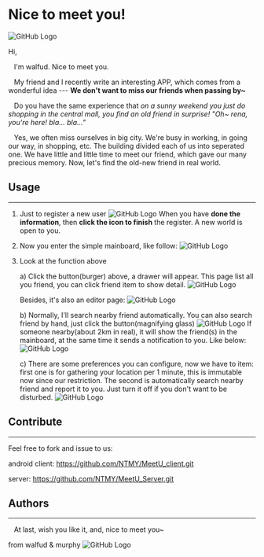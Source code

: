 # Nice to meet you!
![GitHub Logo](http://dl.image.so.com/d?imgurl=http%3A%2F%2Fwww.wz6.org%2Fuploads%2Fallimg%2F121220%2F1-121220163U6.jpg&purl=http%3A%2F%2Fwww.wz6.org%2Fmeinv%2F1771.html&key=a08f41d13d)

Hi,

&nbsp;&nbsp;&nbsp;I'm walfud. Nice to meet you.

&nbsp;&nbsp;&nbsp;My friend and I recently write an interesting APP, which comes from a wonderful idea --- **We don't want to miss our friends when passing by~** 

&nbsp;&nbsp;&nbsp;Do you have the same experience that *on a sunny weekend you just do shopping in the central mall, you find an old friend in surprise! "Oh~ rena, you're here! bla... bla..."*

&nbsp;&nbsp;&nbsp;Yes, we often miss ourselves in big city. We're busy in working, in going our way, in shopping, etc. The building divided each of us into seperated one. We have little and little time to meet our friend, which gave our many precious memory. Now, let's find the old-new friend in real world.

## Usage
---
1. Just to register a new user
![GitHub Logo](http://dl.image.so.com/d?imgurl=http%3A%2F%2Fwww.wz6.org%2Fuploads%2Fallimg%2F121220%2F1-121220163U6.jpg&purl=http%3A%2F%2Fwww.wz6.org%2Fmeinv%2F1771.html&key=a08f41d13d)
When you have **done the information**, then **click the icon to finish** the register. A new world is open to you.

2. Now you enter the simple mainboard, like follow:
![GitHub Logo](http://dl.image.so.com/d?imgurl=http%3A%2F%2Fwww.wz6.org%2Fuploads%2Fallimg%2F121220%2F1-121220163U6.jpg&purl=http%3A%2F%2Fwww.wz6.org%2Fmeinv%2F1771.html&key=a08f41d13d)

3. Look at the function above

	a) Click the button(burger) above, a drawer will appear. This page list all you friend, you can click friend item to show detail.
	 ![GitHub Logo](http://dl.image.so.com/d?imgurl=http%3A%2F%2Fwww.wz6.org%2Fuploads%2Fallimg%2F121220%2F1-121220163U6.jpg&purl=http%3A%2F%2Fwww.wz6.org%2Fmeinv%2F1771.html&key=a08f41d13d)
	 
	Besides, it's also an editor page:
	![GitHub Logo](http://dl.image.so.com/d?imgurl=http%3A%2F%2Fwww.wz6.org%2Fuploads%2Fallimg%2F121220%2F1-121220163U6.jpg&purl=http%3A%2F%2Fwww.wz6.org%2Fmeinv%2F1771.html&key=a08f41d13d)
	
	b) Normally, I'll search nearby friend automatically. You can also search friend by hand, just click the button(magnifying glass)
	![GitHub Logo](http://dl.image.so.com/d?imgurl=http%3A%2F%2Fwww.wz6.org%2Fuploads%2Fallimg%2F121220%2F1-121220163U6.jpg&purl=http%3A%2F%2Fwww.wz6.org%2Fmeinv%2F1771.html&key=a08f41d13d)
	If someone nearby(about 2km in real), it will show the friend(s) in the mainboard, at the same time it sends a notification to you. Like below:
	![GitHub Logo](http://dl.image.so.com/d?imgurl=http%3A%2F%2Fwww.wz6.org%2Fuploads%2Fallimg%2F121220%2F1-121220163U6.jpg&purl=http%3A%2F%2Fwww.wz6.org%2Fmeinv%2F1771.html&key=a08f41d13d)
	
	c) There are some preferences you can configure, now we have to item: first one is for gathering your location per 1 minute, this is immutable now since our restriction. The second is automatically search nearby friend and report it to you. Just turn it off if you don't want to be disturbed.
	![GitHub Logo](http://dl.image.so.com/d?imgurl=http%3A%2F%2Fwww.wz6.org%2Fuploads%2Fallimg%2F121220%2F1-121220163U6.jpg&purl=http%3A%2F%2Fwww.wz6.org%2Fmeinv%2F1771.html&key=a08f41d13d)

## Contribute
---
Feel free to fork and issue to us: 

android client: https://github.com/NTMY/MeetU_client.git

server: https://github.com/NTMY/MeetU_Server.git


## Authors
---
&nbsp;&nbsp;&nbsp;At last, wish you like it, and, nice to meet you~

from walfud & murphy
![GitHub Logo](http://dl.image.so.com/d?imgurl=http%3A%2F%2Fwww.wz6.org%2Fuploads%2Fallimg%2F121220%2F1-121220163U6.jpg&purl=http%3A%2F%2Fwww.wz6.org%2Fmeinv%2F1771.html&key=a08f41d13d)